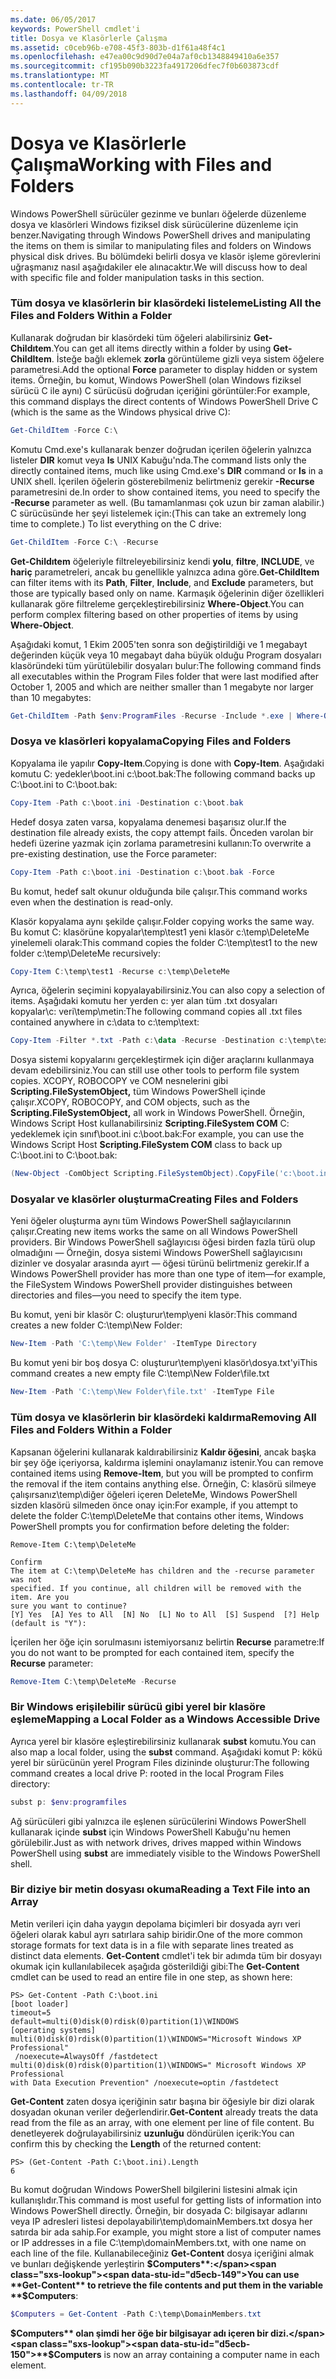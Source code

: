 ```yaml
---
ms.date: 06/05/2017
keywords: PowerShell cmdlet'i
title: Dosya ve Klasörlerle Çalışma
ms.assetid: c0ceb96b-e708-45f3-803b-d1f61a48f4c1
ms.openlocfilehash: e47ea00c9d90d7e04a7af0cb1348849410a6e357
ms.sourcegitcommit: cf195b090b3223fa4917206dfec7f0b603873cdf
ms.translationtype: MT
ms.contentlocale: tr-TR
ms.lasthandoff: 04/09/2018
---
```

# <a name="working-with-files-and-folders"></a><span data-ttu-id="d5ecb-103">Dosya ve Klasörlerle Çalışma</span><span class="sxs-lookup"><span data-stu-id="d5ecb-103">Working with Files and Folders</span></span>

<span data-ttu-id="d5ecb-104">Windows PowerShell sürücüler gezinme ve bunları öğelerde düzenleme dosya ve klasörleri Windows fiziksel disk sürücülerine düzenleme için benzer.</span><span class="sxs-lookup"><span data-stu-id="d5ecb-104">Navigating through Windows PowerShell drives and manipulating the items on them is similar to manipulating files and folders on Windows physical disk drives.</span></span> <span data-ttu-id="d5ecb-105">Bu bölümdeki belirli dosya ve klasör işleme görevlerini uğraşmanız nasıl aşağıdakiler ele alınacaktır.</span><span class="sxs-lookup"><span data-stu-id="d5ecb-105">We will discuss how to deal with specific file and folder manipulation tasks in this section.</span></span>

### <a name="listing-all-the-files-and-folders-within-a-folder"></a><span data-ttu-id="d5ecb-106">Tüm dosya ve klasörlerin bir klasördeki listeleme</span><span class="sxs-lookup"><span data-stu-id="d5ecb-106">Listing All the Files and Folders Within a Folder</span></span>

<span data-ttu-id="d5ecb-107">Kullanarak doğrudan bir klasördeki tüm öğeleri alabilirsiniz **Get-Childıtem**.</span><span class="sxs-lookup"><span data-stu-id="d5ecb-107">You can get all items directly within a folder by using **Get-ChildItem**.</span></span> <span data-ttu-id="d5ecb-108">İsteğe bağlı eklemek **zorla** görüntüleme gizli veya sistem öğelere parametresi.</span><span class="sxs-lookup"><span data-stu-id="d5ecb-108">Add the optional **Force** parameter to display hidden or system items.</span></span> <span data-ttu-id="d5ecb-109">Örneğin, bu komut, Windows PowerShell (olan Windows fiziksel sürücü C ile aynı) C sürücüsü doğrudan içeriğini görüntüler:</span><span class="sxs-lookup"><span data-stu-id="d5ecb-109">For example, this command displays the direct contents of Windows PowerShell Drive C (which is the same as the Windows physical drive C):</span></span>

```powershell
Get-ChildItem -Force C:\
```

<span data-ttu-id="d5ecb-110">Komutu Cmd.exe's kullanarak benzer doğrudan içerilen öğelerin yalnızca listeler **DIR** komut veya **ls** UNIX Kabuğu'nda.</span><span class="sxs-lookup"><span data-stu-id="d5ecb-110">The command lists only the directly contained items, much like using Cmd.exe's **DIR** command or **ls** in a UNIX shell.</span></span> <span data-ttu-id="d5ecb-111">İçerilen öğelerin gösterebilmeniz belirtmeniz gerekir **-Recurse** parametresini de.</span><span class="sxs-lookup"><span data-stu-id="d5ecb-111">In order to show contained items, you need to specify the **-Recurse** parameter as well.</span></span> <span data-ttu-id="d5ecb-112">(Bu tamamlanması çok uzun bir zaman alabilir.) C sürücüsünde her şeyi listelemek için:</span><span class="sxs-lookup"><span data-stu-id="d5ecb-112">(This can take an extremely long time to complete.) To list everything on the C drive:</span></span>

```powershell
Get-ChildItem -Force C:\ -Recurse
```

<span data-ttu-id="d5ecb-113">**Get-Childıtem** öğeleriyle filtreleyebilirsiniz kendi **yolu**, **filtre**, **INCLUDE**, ve **hariç** parametreleri, ancak bu genellikle yalnızca adına göre.</span><span class="sxs-lookup"><span data-stu-id="d5ecb-113">**Get-ChildItem** can filter items with its **Path**, **Filter**, **Include**, and **Exclude** parameters, but those are typically based only on name.</span></span> <span data-ttu-id="d5ecb-114">Karmaşık öğelerinin diğer özellikleri kullanarak göre filtreleme gerçekleştirebilirsiniz **Where-Object**.</span><span class="sxs-lookup"><span data-stu-id="d5ecb-114">You can perform complex filtering based on other properties of items by using **Where-Object**.</span></span>

<span data-ttu-id="d5ecb-115">Aşağıdaki komut, 1 Ekim 2005'ten sonra son değiştirildiği ve 1 megabayt değerinden küçük veya 10 megabayt daha büyük olduğu Program dosyaları klasöründeki tüm yürütülebilir dosyaları bulur:</span><span class="sxs-lookup"><span data-stu-id="d5ecb-115">The following command finds all executables within the Program Files folder that were last modified after October 1, 2005 and which are neither smaller than 1 megabyte nor larger than 10 megabytes:</span></span>

```powershell
Get-ChildItem -Path $env:ProgramFiles -Recurse -Include *.exe | Where-Object -FilterScript {($_.LastWriteTime -gt '2005-10-01') -and ($_.Length -ge 1mb) -and ($_.Length -le 10mb)}
```

### <a name="copying-files-and-folders"></a><span data-ttu-id="d5ecb-116">Dosya ve klasörleri kopyalama</span><span class="sxs-lookup"><span data-stu-id="d5ecb-116">Copying Files and Folders</span></span>

<span data-ttu-id="d5ecb-117">Kopyalama ile yapılır **Copy-Item**.</span><span class="sxs-lookup"><span data-stu-id="d5ecb-117">Copying is done with **Copy-Item**.</span></span> <span data-ttu-id="d5ecb-118">Aşağıdaki komutu C: yedekler\\boot.ini c:\\boot.bak:</span><span class="sxs-lookup"><span data-stu-id="d5ecb-118">The following command backs up C:\\boot.ini to C:\\boot.bak:</span></span>

```powershell
Copy-Item -Path c:\boot.ini -Destination c:\boot.bak
```

<span data-ttu-id="d5ecb-119">Hedef dosya zaten varsa, kopyalama denemesi başarısız olur.</span><span class="sxs-lookup"><span data-stu-id="d5ecb-119">If the destination file already exists, the copy attempt fails.</span></span> <span data-ttu-id="d5ecb-120">Önceden varolan bir hedefi üzerine yazmak için zorlama parametresini kullanın:</span><span class="sxs-lookup"><span data-stu-id="d5ecb-120">To overwrite a pre-existing destination, use the Force parameter:</span></span>

```powershell
Copy-Item -Path c:\boot.ini -Destination c:\boot.bak -Force
```

<span data-ttu-id="d5ecb-121">Bu komut, hedef salt okunur olduğunda bile çalışır.</span><span class="sxs-lookup"><span data-stu-id="d5ecb-121">This command works even when the destination is read-only.</span></span>

<span data-ttu-id="d5ecb-122">Klasör kopyalama aynı şekilde çalışır.</span><span class="sxs-lookup"><span data-stu-id="d5ecb-122">Folder copying works the same way.</span></span> <span data-ttu-id="d5ecb-123">Bu komut C: klasörüne kopyalar\\temp\\test1 yeni klasör c:\\temp\\DeleteMe yinelemeli olarak:</span><span class="sxs-lookup"><span data-stu-id="d5ecb-123">This command copies the folder C:\\temp\\test1 to the new folder c:\\temp\\DeleteMe recursively:</span></span>

```powershell
Copy-Item C:\temp\test1 -Recurse c:\temp\DeleteMe
```

<span data-ttu-id="d5ecb-124">Ayrıca, öğelerin seçimini kopyalayabilirsiniz.</span><span class="sxs-lookup"><span data-stu-id="d5ecb-124">You can also copy a selection of items.</span></span> <span data-ttu-id="d5ecb-125">Aşağıdaki komutu her yerden c: yer alan tüm .txt dosyaları kopyalar\\c: veri\\temp\\metin:</span><span class="sxs-lookup"><span data-stu-id="d5ecb-125">The following command copies all .txt files contained anywhere in c:\\data to c:\\temp\\text:</span></span>

```powershell
Copy-Item -Filter *.txt -Path c:\data -Recurse -Destination c:\temp\text
```

<span data-ttu-id="d5ecb-126">Dosya sistemi kopyalarını gerçekleştirmek için diğer araçlarını kullanmaya devam edebilirsiniz.</span><span class="sxs-lookup"><span data-stu-id="d5ecb-126">You can still use other tools to perform file system copies.</span></span> <span data-ttu-id="d5ecb-127">XCOPY, ROBOCOPY ve COM nesnelerini gibi **Scripting.FileSystemObject,** tüm Windows PowerShell içinde çalışır.</span><span class="sxs-lookup"><span data-stu-id="d5ecb-127">XCOPY, ROBOCOPY, and COM objects, such as the **Scripting.FileSystemObject,** all work in Windows PowerShell.</span></span> <span data-ttu-id="d5ecb-128">Örneğin, Windows Script Host kullanabilirsiniz **Scripting.FileSystem COM** C: yedeklemek için sınıf\\boot.ini c:\\boot.bak:</span><span class="sxs-lookup"><span data-stu-id="d5ecb-128">For example, you can use the Windows Script Host **Scripting.FileSystem COM** class to back up C:\\boot.ini to C:\\boot.bak:</span></span>

```powershell
(New-Object -ComObject Scripting.FileSystemObject).CopyFile('c:\boot.ini', 'c:\boot.bak')
```

### <a name="creating-files-and-folders"></a><span data-ttu-id="d5ecb-129">Dosyalar ve klasörler oluşturma</span><span class="sxs-lookup"><span data-stu-id="d5ecb-129">Creating Files and Folders</span></span>

<span data-ttu-id="d5ecb-130">Yeni öğeler oluşturma aynı tüm Windows PowerShell sağlayıcılarının çalışır.</span><span class="sxs-lookup"><span data-stu-id="d5ecb-130">Creating new items works the same on all Windows PowerShell providers.</span></span> <span data-ttu-id="d5ecb-131">Bir Windows PowerShell sağlayıcısı öğesi birden fazla türü olup olmadığını — Örneğin, dosya sistemi Windows PowerShell sağlayıcısını dizinler ve dosyalar arasında ayırt — öğesi türünü belirtmeniz gerekir.</span><span class="sxs-lookup"><span data-stu-id="d5ecb-131">If a Windows PowerShell provider has more than one type of item—for example, the FileSystem Windows PowerShell provider distinguishes between directories and files—you need to specify the item type.</span></span>

<span data-ttu-id="d5ecb-132">Bu komut, yeni bir klasör C: oluşturur\\temp\\yeni klasör:</span><span class="sxs-lookup"><span data-stu-id="d5ecb-132">This command creates a new folder C:\\temp\\New Folder:</span></span>

```powershell
New-Item -Path 'C:\temp\New Folder' -ItemType Directory
```

<span data-ttu-id="d5ecb-133">Bu komut yeni bir boş dosya C: oluşturur\\temp\\yeni klasör\\dosya.txt'yi</span><span class="sxs-lookup"><span data-stu-id="d5ecb-133">This command creates a new empty file C:\\temp\\New Folder\\file.txt</span></span>

```powershell
New-Item -Path 'C:\temp\New Folder\file.txt' -ItemType File
```

### <a name="removing-all-files-and-folders-within-a-folder"></a><span data-ttu-id="d5ecb-134">Tüm dosya ve klasörlerin bir klasördeki kaldırma</span><span class="sxs-lookup"><span data-stu-id="d5ecb-134">Removing All Files and Folders Within a Folder</span></span>

<span data-ttu-id="d5ecb-135">Kapsanan öğelerini kullanarak kaldırabilirsiniz **Kaldır öğesini**, ancak başka bir şey öğe içeriyorsa, kaldırma işlemini onaylamanız istenir.</span><span class="sxs-lookup"><span data-stu-id="d5ecb-135">You can remove contained items using **Remove-Item**, but you will be prompted to confirm the removal if the item contains anything else.</span></span> <span data-ttu-id="d5ecb-136">Örneğin, C: klasörü silmeye çalışırsanız\\temp\\diğer öğeleri içeren DeleteMe, Windows PowerShell sizden klasörü silmeden önce onay için:</span><span class="sxs-lookup"><span data-stu-id="d5ecb-136">For example, if you attempt to delete the folder C:\\temp\\DeleteMe that contains other items, Windows PowerShell prompts you for confirmation before deleting the folder:</span></span>

```
Remove-Item C:\temp\DeleteMe

Confirm
The item at C:\temp\DeleteMe has children and the -recurse parameter was not
specified. If you continue, all children will be removed with the item. Are you
sure you want to continue?
[Y] Yes  [A] Yes to All  [N] No  [L] No to All  [S] Suspend  [?] Help
(default is "Y"):
```

<span data-ttu-id="d5ecb-137">İçerilen her öğe için sorulmasını istemiyorsanız belirtin **Recurse** parametre:</span><span class="sxs-lookup"><span data-stu-id="d5ecb-137">If you do not want to be prompted for each contained item, specify the **Recurse** parameter:</span></span>

```powershell
Remove-Item C:\temp\DeleteMe -Recurse
```

### <a name="mapping-a-local-folder-as-a-windows-accessible-drive"></a><span data-ttu-id="d5ecb-138">Bir Windows erişilebilir sürücü gibi yerel bir klasöre eşleme</span><span class="sxs-lookup"><span data-stu-id="d5ecb-138">Mapping a Local Folder as a Windows Accessible Drive</span></span>

<span data-ttu-id="d5ecb-139">Ayrıca yerel bir klasöre eşleştirebilirsiniz kullanarak **subst** komutu.</span><span class="sxs-lookup"><span data-stu-id="d5ecb-139">You can also map a local folder, using the **subst** command.</span></span> <span data-ttu-id="d5ecb-140">Aşağıdaki komut P: kökü yerel bir sürücünün yerel Program Files dizininde oluşturur:</span><span class="sxs-lookup"><span data-stu-id="d5ecb-140">The following command creates a local drive P: rooted in the local Program Files directory:</span></span>

```powershell
subst p: $env:programfiles
```

<span data-ttu-id="d5ecb-141">Ağ sürücüleri gibi yalnızca ile eşlenen sürücülerini Windows PowerShell kullanarak içinde **subst** için Windows PowerShell Kabuğu'nu hemen görülebilir.</span><span class="sxs-lookup"><span data-stu-id="d5ecb-141">Just as with network drives, drives mapped within Windows PowerShell using **subst** are immediately visible to the Windows PowerShell shell.</span></span>

### <a name="reading-a-text-file-into-an-array"></a><span data-ttu-id="d5ecb-142">Bir diziye bir metin dosyası okuma</span><span class="sxs-lookup"><span data-stu-id="d5ecb-142">Reading a Text File into an Array</span></span>

<span data-ttu-id="d5ecb-143">Metin verileri için daha yaygın depolama biçimleri bir dosyada ayrı veri öğeleri olarak kabul ayrı satırlara sahip biridir.</span><span class="sxs-lookup"><span data-stu-id="d5ecb-143">One of the more common storage formats for text data is in a file with separate lines treated as distinct data elements.</span></span> <span data-ttu-id="d5ecb-144">**Get-Content** cmdlet'i tek bir adımda tüm bir dosyayı okumak için kullanılabilecek aşağıda gösterildiği gibi:</span><span class="sxs-lookup"><span data-stu-id="d5ecb-144">The **Get-Content** cmdlet can be used to read an entire file in one step, as shown here:</span></span>

```
PS> Get-Content -Path C:\boot.ini
[boot loader]
timeout=5
default=multi(0)disk(0)rdisk(0)partition(1)\WINDOWS
[operating systems]
multi(0)disk(0)rdisk(0)partition(1)\WINDOWS="Microsoft Windows XP Professional"
 /noexecute=AlwaysOff /fastdetect
multi(0)disk(0)rdisk(0)partition(1)\WINDOWS=" Microsoft Windows XP Professional
with Data Execution Prevention" /noexecute=optin /fastdetect
```

<span data-ttu-id="d5ecb-145">**Get-Content** zaten dosya içeriğinin satır başına bir öğesiyle bir dizi olarak dosyadan okunan veriler değerlendirir.</span><span class="sxs-lookup"><span data-stu-id="d5ecb-145">**Get-Content** already treats the data read from the file as an array, with one element per line of file content.</span></span> <span data-ttu-id="d5ecb-146">Bu denetleyerek doğrulayabilirsiniz **uzunluğu** döndürülen içerik:</span><span class="sxs-lookup"><span data-stu-id="d5ecb-146">You can confirm this by checking the **Length** of the returned content:</span></span>

```
PS> (Get-Content -Path C:\boot.ini).Length
6
```

<span data-ttu-id="d5ecb-147">Bu komut doğrudan Windows PowerShell bilgilerini listesini almak için kullanışlıdır.</span><span class="sxs-lookup"><span data-stu-id="d5ecb-147">This command is most useful for getting lists of information into Windows PowerShell directly.</span></span> <span data-ttu-id="d5ecb-148">Örneğin, bir dosyada C: bilgisayar adlarını veya IP adresleri listesi depolayabilir\\temp\\domainMembers.txt dosya her satırda bir ada sahip.</span><span class="sxs-lookup"><span data-stu-id="d5ecb-148">For example, you might store a list of computer names or IP addresses in a file C:\\temp\\domainMembers.txt, with one name on each line of the file.</span></span> <span data-ttu-id="d5ecb-149">Kullanabileceğiniz **Get-Content** dosya içeriğini almak ve bunları değişkende yerleştirin **$Computers**:</span><span class="sxs-lookup"><span data-stu-id="d5ecb-149">You can use **Get-Content** to retrieve the file contents and put them in the variable **$Computers**:</span></span>

```powershell
$Computers = Get-Content -Path C:\temp\DomainMembers.txt
```

<span data-ttu-id="d5ecb-150">**$Computers** olan şimdi her öğe bir bilgisayar adı içeren bir dizi.</span><span class="sxs-lookup"><span data-stu-id="d5ecb-150">**$Computers** is now an array containing a computer name in each element.</span></span>